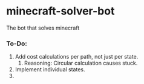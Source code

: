 # minecraft-solver-bot
The bot that solves minecraft


### To-Do:
1. Add cost calculations per path, not just per state.
   1. Reasoning: Circular calculation causes stuck.
2. Implement individual states.
3. 
